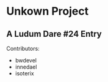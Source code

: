 Unkown Project
==============

A Ludum Dare #24 Entry
----------------------

Contributors:
-  bwdevel
-  innedael
-  isoterix